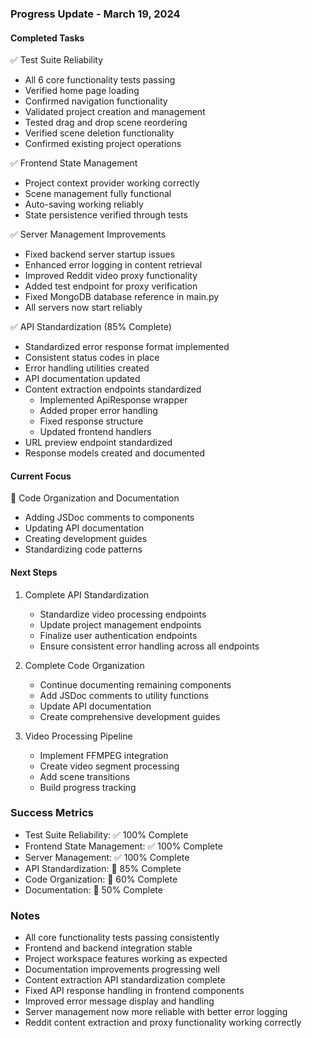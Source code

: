 ### Progress Update - March 19, 2024

#### Completed Tasks
✅ Test Suite Reliability
- All 6 core functionality tests passing
- Verified home page loading
- Confirmed navigation functionality
- Validated project creation and management
- Tested drag and drop scene reordering
- Verified scene deletion functionality
- Confirmed existing project operations

✅ Frontend State Management
- Project context provider working correctly
- Scene management fully functional
- Auto-saving working reliably
- State persistence verified through tests

✅ Server Management Improvements
- Fixed backend server startup issues
- Enhanced error logging in content retrieval
- Improved Reddit video proxy functionality
- Added test endpoint for proxy verification
- Fixed MongoDB database reference in main.py
- All servers now start reliably

✅ API Standardization (85% Complete)
- Standardized error response format implemented
- Consistent status codes in place
- Error handling utilities created
- API documentation updated
- Content extraction endpoints standardized
  - Implemented ApiResponse wrapper
  - Added proper error handling
  - Fixed response structure
  - Updated frontend handlers
- URL preview endpoint standardized
- Response models created and documented

#### Current Focus
🔄 Code Organization and Documentation
- Adding JSDoc comments to components
- Updating API documentation
- Creating development guides
- Standardizing code patterns

#### Next Steps
1. Complete API Standardization
   - Standardize video processing endpoints
   - Update project management endpoints
   - Finalize user authentication endpoints
   - Ensure consistent error handling across all endpoints

2. Complete Code Organization
   - Continue documenting remaining components
   - Add JSDoc comments to utility functions
   - Update API documentation
   - Create comprehensive development guides

3. Video Processing Pipeline
   - Implement FFMPEG integration
   - Create video segment processing
   - Add scene transitions
   - Build progress tracking

### Success Metrics
- Test Suite Reliability: ✅ 100% Complete
- Frontend State Management: ✅ 100% Complete
- Server Management: ✅ 100% Complete
- API Standardization: 🔄 85% Complete
- Code Organization: 🔄 60% Complete
- Documentation: 🔄 50% Complete

### Notes
- All core functionality tests passing consistently
- Frontend and backend integration stable
- Project workspace features working as expected
- Documentation improvements progressing well
- Content extraction API standardization complete
- Fixed API response handling in frontend components
- Improved error message display and handling
- Server management now more reliable with better error logging
- Reddit content extraction and proxy functionality working correctly 
